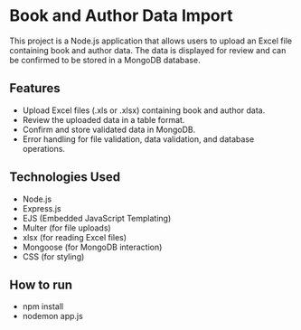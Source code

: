 # Book and Author Data Import

This project is a Node.js application that allows users to upload an Excel file containing book and author data. The data is displayed for review and can be confirmed to be stored in a MongoDB database.

## Features

- Upload Excel files (.xls or .xlsx) containing book and author data.
- Review the uploaded data in a table format.
- Confirm and store validated data in MongoDB.
- Error handling for file validation, data validation, and database operations.

## Technologies Used

- Node.js
- Express.js
- EJS (Embedded JavaScript Templating)
- Multer (for file uploads)
- xlsx (for reading Excel files)
- Mongoose (for MongoDB interaction)
- CSS (for styling)

## How to run 

- npm install
- nodemon app.js
